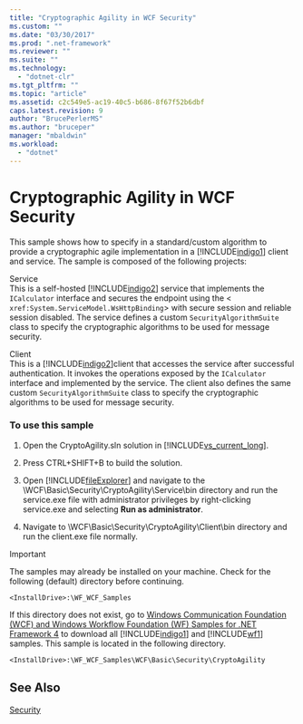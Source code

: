 ```yaml
---
title: "Cryptographic Agility in WCF Security"
ms.custom: ""
ms.date: "03/30/2017"
ms.prod: ".net-framework"
ms.reviewer: ""
ms.suite: ""
ms.technology: 
  - "dotnet-clr"
ms.tgt_pltfrm: ""
ms.topic: "article"
ms.assetid: c2c549e5-ac19-40c5-b686-8f67f52b6dbf
caps.latest.revision: 9
author: "BrucePerlerMS"
ms.author: "bruceper"
manager: "mbaldwin"
ms.workload: 
  - "dotnet"
---
```

# Cryptographic Agility in WCF Security
This sample shows how to specify in a standard/custom algorithm to provide a cryptographic agile implementation in a [!INCLUDE[indigo1](../../../../includes/indigo1-md.md)] client and service. The sample is composed of the following projects:  
  
 Service  
 This is a self-hosted [!INCLUDE[indigo2](../../../../includes/indigo2-md.md)] service that implements the `ICalculator` interface and secures the endpoint using the <<!--zz xref:System.ServiceModel.WsHttpBinding --> `xref:System.ServiceModel.WsHttpBinding`> with secure session and reliable session disabled. The service defines a custom `SecurityAlgorithmSuite` class to specify the cryptographic algorithms to be used for message security.  
  
 Client  
 This is a [!INCLUDE[indigo2](../../../../includes/indigo2-md.md)]client that accesses the service after successful authentication. It invokes the operations exposed by the `ICalculator` interface and implemented by the service. The client also defines the same custom `SecurityAlgorithmSuite` class to specify the cryptographic algorithms to be used for message security.  
  
### To use this sample  
  
1.  Open the CryptoAgility.sln solution in [!INCLUDE[vs_current_long](../../../../includes/vs-current-long-md.md)].  
  
2.  Press CTRL+SHIFT+B to build the solution.  
  
3.  Open [!INCLUDE[fileExplorer](../../../../includes/fileexplorer-md.md)] and navigate to the \WCF\Basic\Security\CryptoAgility\Service\bin directory and run the service.exe file with administrator privileges by right-clicking service.exe and selecting **Run as administrator**.  
  
4.  Navigate to \WCF\Basic\Security\CryptoAgility\Client\bin directory and run the client.exe file normally.  
  
> [!IMPORTANT]
>  The samples may already be installed on your machine. Check for the following (default) directory before continuing.  
>   
>  `<InstallDrive>:\WF_WCF_Samples`  
>   
>  If this directory does not exist, go to [Windows Communication Foundation (WCF) and Windows Workflow Foundation (WF) Samples for .NET Framework 4](http://go.microsoft.com/fwlink/?LinkId=150780) to download all [!INCLUDE[indigo1](../../../../includes/indigo1-md.md)] and [!INCLUDE[wf1](../../../../includes/wf1-md.md)] samples. This sample is located in the following directory.  
>   
>  `<InstallDrive>:\WF_WCF_Samples\WCF\Basic\Security\CryptoAgility`  
  
## See Also  
 [Security](../../../../docs/framework/wcf/feature-details/security.md)
